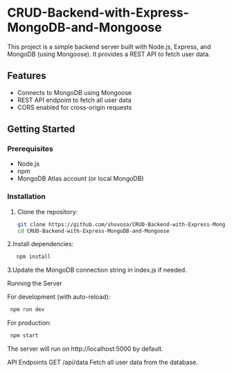 # CRUD-Backend-with-Express-MongoDB-and-Mongoose



This project is a simple backend server built with Node.js, Express, and MongoDB (using Mongoose). It provides a REST API to fetch user data.

## Features

- Connects to MongoDB using Mongoose
- REST API endpoint to fetch all user data
- CORS enabled for cross-origin requests

## Getting Started

### Prerequisites

- Node.js
- npm
- MongoDB Atlas account (or local MongoDB)

### Installation

1. Clone the repository:
   ```sh
   git clone https://github.com/shuvosa/CRUD-Backend-with-Express-MongoDB-and-Mongoose.git
   cd CRUD-Backend-with-Express-MongoDB-and-Mongoose
2.Install dependencies:
  ```sh
     npm install
```
3.Update the MongoDB connection string in index.js if needed.

Running the Server

For development (with auto-reload):
  ```sh
   npm run dev
```
For production:
 ```sh
  npm start
```
The server will run on http://localhost:5000 by default.

API Endpoints
GET /api/data
Fetch all user data from the database.





